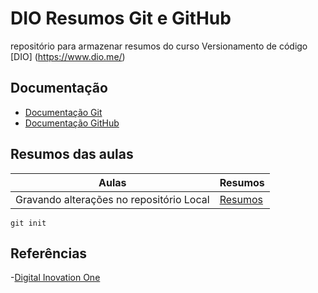 # DIO Resumos Git e GitHub
repositório para armazenar resumos do curso Versionamento de código [DIO] (https://www.dio.me/)

## Documentação
- [Documentação Git](https://git-scm.com/doc)
- [Documentação GitHub](https://doc.github.com/)

## Resumos das aulas 
| Aulas | Resumos |
|------|-------|
| Gravando alterações no repositório Local | [Resumos]() |
```
git init
```
## Referências
-[Digital Inovation One]()
